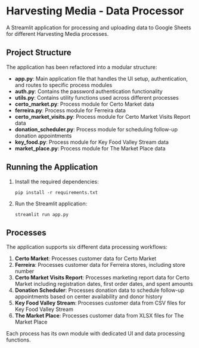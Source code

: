 # Harvesting Media - Data Processor

A Streamlit application for processing and uploading data to Google Sheets for different Harvesting Media processes.

## Project Structure

The application has been refactored into a modular structure:

- **app.py**: Main application file that handles the UI setup, authentication, and routes to specific process modules
- **auth.py**: Contains the password authentication functionality
- **utils.py**: Contains utility functions used across different processes
- **certo_market.py**: Process module for Certo Market data
- **ferreira.py**: Process module for Ferreira data
- **certo_market_visits.py**: Process module for Certo Market Visits Report data
- **donation_scheduler.py**: Process module for scheduling follow-up donation appointments
- **key_food.py**: Process module for Key Food Valley Stream data
- **market_place.py**: Process module for The Market Place data

## Running the Application

1. Install the required dependencies:
   ```
   pip install -r requirements.txt
   ```

2. Run the Streamlit application:
   ```
   streamlit run app.py
   ```

## Processes

The application supports six different data processing workflows:

1. **Certo Market**: Processes customer data for Certo Market
2. **Ferreira**: Processes customer data for Ferreira stores, including store number
3. **Certo Market Visits Report**: Processes marketing report data for Certo Market including registration dates, first order dates, and spent amounts
4. **Donation Scheduler**: Processes donation data to schedule follow-up appointments based on center availability and donor history
5. **Key Food Valley Stream**: Processes customer data from CSV files for Key Food Valley Stream
6. **The Market Place**: Processes customer data from XLSX files for The Market Place

Each process has its own module with dedicated UI and data processing functions. 